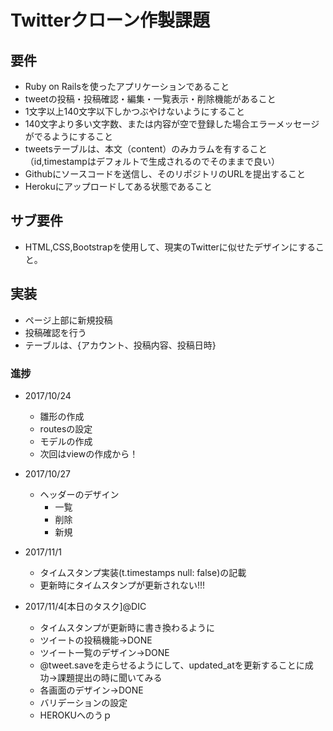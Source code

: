 # Twitterクローン作製課題
## 要件
- Ruby on Railsを使ったアプリケーションであること
- tweetの投稿・投稿確認・編集・一覧表示・削除機能があること
- 1文字以上140文字以下しかつぶやけないようにすること
- 140文字より多い文字数、または内容が空で登録した場合エラーメッセージがでるようにすること
- tweetsテーブルは、本文（content）のみカラムを有すること（id,timestampはデフォルトで生成されるのでそのままで良い）
- Githubにソースコードを送信し、そのリポジトリのURLを提出すること
- Herokuにアップロードしてある状態であること

## サブ要件
- HTML,CSS,Bootstrapを使用して、現実のTwitterに似せたデザインにすること。  

## 実装
- ページ上部に新規投稿
- 投稿確認を行う
- テーブルは、{アカウント、投稿内容、投稿日時}


### 進捗
- 2017/10/24
  - 雛形の作成
  - routesの設定
  - モデルの作成
  - 次回はviewの作成から！

- 2017/10/27
  - ヘッダーのデザイン
    - 一覧
    - 削除
    - 新規

- 2017/11/1
  - タイムスタンプ実装(t.timestamps null: false)の記載
  - 更新時にタイムスタンプが更新されない!!!

- 2017/11/4[本日のタスク]@DIC
  - タイムスタンプが更新時に書き換わるように
  - ツイートの投稿機能->DONE
  - ツイート一覧のデザイン->DONE
  - @tweet.saveを走らせるようにして、updated_atを更新することに成功->課題提出の時に聞いてみる
  - 各画面のデザイン->DONE
  - バリデーションの設定
  - HEROKUへのうｐ